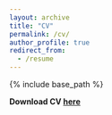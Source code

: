 ```yaml
---
layout: archive
title: "CV"
permalink: /cv/
author_profile: true
redirect_from:
  - /resume
---
```


{% include base_path %}

**Download CV [here](https://gstoledo.github.io/docs/Cv_Toledo.pdf)**

